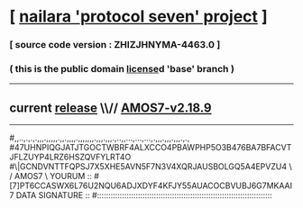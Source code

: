 
# [ [nailara 'protocol seven' project](http://nailara.network/) ]

### [ source code version : ZHIZJHNYMA-4463.0 ]

### ( this is the public domain [license](../license)d 'base' branch )
---
## current [release](https://github.com/nailara-technologies/protocol-7/releases) \\\\// [AMOS7-v2.18.9](https://github.com/nailara-technologies/protocol-7/releases/tag/AMOS7-v2.18.9)
---

#,,..,.,.,.,,,.,,,,,.,,.,,,,.,,,,,,,.,,,.,,,.,..,,...,...,...,.,,,.,,,.,,,.,.,
#47UHNPIQGJATJTGOCTWBRF4ALXCCO4PBAWPHP5O3B476BA7BFACVTJFLZUYP4LRZ6HSZQVFYLRT4O
#\\\|GCNDVNTTFQPSJ7X5XHE5AVN5F7N3V4XQRJAUSBOLGQ5A4EPVZU4 \ / AMOS7 \ YOURUM ::
#\[7]PT6CCASWX6L76U2NQU6ADJXDYF4KFJY55AUACOCBVUBJ6G7MKAAI 7  DATA SIGNATURE ::
#:::::::::::::::::::::::::::::::::::::::::::::::::::::::::::::::::::::::::::::
